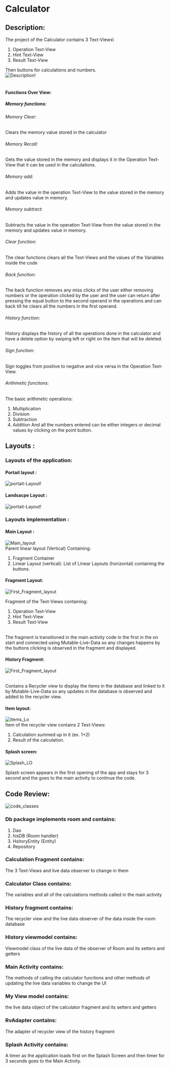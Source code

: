 # Calculator

## Description:

The project of the Calculator contains 3 Text-Views\
1. Operation Text-View
2. Hint Text-View
3. Result Text-View

Then buttons for calculations and numbers.<br/>
![Description!](/imgs/description.png)
<br/>
<br/>

#### Functions Over View:
##### Memory functions:
###### Memory Clear:
Clears the memory value stored in the calculator
###### Memory Recall:
Gets the value stored in the memory and displays it in the Operation Text-View that it can be used in the calculations.
###### Memory add:
Adds the value in the operation Text-View to the value stored in the memory and updates value in memory.
###### Memory subtract:
Subtracts the value in the operation Text-View from the value stored in the memory and updates value in memory.
###### Clear function:
The clear functions clears all the Text-Views and the values of the Variables inside the code
###### Back function:
The back function removes any miss clicks of the user either removing numbers or the operation clicked by the user and the user can return after pressing the equal button to the second operand in the operations and can back till he clears all the numbers in the first operand.
###### History function:
History displays the history of all the operations done in the calculator and have a delete option by swiping left or right on the item that will be deleted.
###### Sign function:
Sign toggles from positive to negative and vice versa in the Operation Text-View.
###### Arithmetic functions:
The basic arithmetic operations:
1.	Multiplication
2.	Division
3.	Subtraction
4.	Addition
      And all the numbers entered can be either integers or decimal values by clicking on the point button.



## Layouts :
### Layouts of the application:
#### Portait layout :
![portait-Layout!](/imgs/Portait_lo.png)
#### Landsacpe Layout :
![portait-Layout!](/imgs/landscape_lo.png)

### Layouts implementation :
#### Main Layout :
![Main_layout](Lo_Design.png)
<br/>
Parent linear layout (Vertical)
Containing:
1.	Fragment Container
2.	Linear Layout (vertical):
      List of Linear Layouts (horizontal) containing the buttons.

#### Fragment Layout:
![First_Fragment_layout](/imgs/Fragment_1_design.png)

Fragment of the Text-Views containing:
1.	Operation Text-View
2.	Hint Text-View
3.	Result Text-View

<br/>
The fragment is transitioned in the main activity code in the first in the on start and connected using Mutable-Live-Data so any changes happens by the buttons clicking is observed in the fragment and displayed.

#### History Fragment:
![First_Fragment_layout](/imgs/Fragment_2_design.png)

<br/>
Contains a Recycler view to display the items in the database and linked to it by Mutable-Live-Data so any updates in the database is observed and added to the recycler view.


#### Item layout:

![items_Lo](/imgs/item_lo.png)
<br/>
Item of the recycler view contains 2 Text-Views:
1.	Calculation summed up in it (ex. 1+2)
2.	Result of the calculation.

#### Splash screen:

![Splash_LO](/imgs/Splash_lo.png)
<br/>

Splash screen appears in the first opening of the app and stays for 3 second and the goes to the main activity to continue the code.


## Code Review:

![code_classes](/imgs/code_review.png)

### Db package implements room and contains:
1.	Dao
2.	hisDB (Room handler)
3.	HsitoryEntity (Entity)
4.	Repository

### Calculation Fragment contains:
The 3 Text-Views and live data observer to change in them

### Calculator Class contains:
The variables and all of the calculations methods called in the main activity

### History fragment contains:
The recycler view and the live data observer of the data inside the room database

### History viewmodel contains:
Viewmodel class of the live data of the observer of Room and its setters and getters

###	Main Activity contains:
The methods of calling the calculator functions and other methods of updating the live data variables to change the UI

###	My View model contains:
the live data object of the calculator fragment and its setters and getters
###	RvAdapter contains:
The adapter of recycler view of the history fragment
###	Splash Activity contains:
A timer as the application loads first on the Splash Screen and then timer for 3 seconds goes to the Main Activity.
